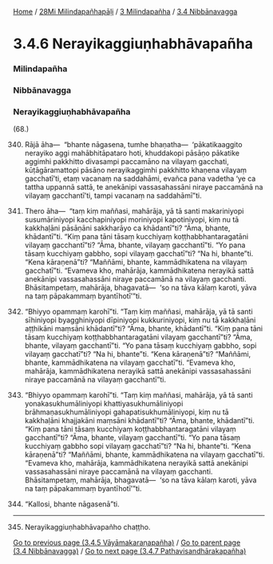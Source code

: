 
[Home](/) / [28Mi Milindapañhapāḷi](/tipitaka/28Mi.md) / [3 Milindapañha](/tipitaka/28Mi/3.md) / [3.4 Nibbānavagga](/tipitaka/28Mi/3/3.4.md)

# 3.4.6 Nerayikaggiuṇhabhāvapañha

### Milindapañha

### Nibbānavagga

### Nerayikaggiuṇhabhāvapañha

(68.)

340. Rājā āha—  “bhante nāgasena, tumhe bhaṇatha—  ‘pākatikaaggito nerayiko aggi mahābhitāpataro hoti, khuddakopi pāsāṇo pākatike aggimhi pakkhitto divasampi paccamāno na vilayaṃ gacchati, kūṭāgāramattopi pāsāṇo nerayikaggimhi pakkhitto khaṇena vilayaṃ gacchatī’ti, etaṃ vacanaṃ na saddahāmi, evañca pana vadetha ‘ye ca tattha uppannā sattā, te anekānipi vassasahassāni niraye paccamānā na vilayaṃ gacchantī’ti, tampi vacanaṃ na saddahāmī”ti.

341. Thero āha—  “taṃ kiṃ maññasi, mahārāja, yā tā santi makariniyopi susumāriniyopi kacchapiniyopi moriniyopi kapotiniyopi, kiṃ nu tā kakkhaḷāni pāsāṇāni sakkharāyo ca khādantī”ti? “Āma, bhante, khādantī”ti. “Kiṃ pana tāni tāsaṃ kucchiyaṃ koṭṭhabbhantaragatāni vilayaṃ gacchantī”ti? “Āma, bhante, vilayaṃ gacchantī”ti. “Yo pana tāsaṃ kucchiyaṃ gabbho, sopi vilayaṃ gacchatī”ti? “Na hi, bhante”ti. “Kena kāraṇenā”ti? “Maññāmi, bhante, kammādhikatena na vilayaṃ gacchatī”ti. “Evameva kho, mahārāja, kammādhikatena nerayikā sattā anekānipi vassasahassāni niraye paccamānā na vilayaṃ gacchanti. Bhāsitampetaṃ, mahārāja, bhagavatā—  ‘so na tāva kālaṃ karoti, yāva na taṃ pāpakammaṃ byantīhotī’”ti.

342. “Bhiyyo opammaṃ karohī”ti. “Taṃ kiṃ maññasi, mahārāja, yā tā santi sīhiniyopi byagghiniyopi dīpiniyopi kukkuriniyopi, kiṃ nu tā kakkhaḷāni aṭṭhikāni maṃsāni khādantī”ti? “Āma, bhante, khādantī”ti. “Kiṃ pana tāni tāsaṃ kucchiyaṃ koṭṭhabbhantaragatāni vilayaṃ gacchantī”ti? “Āma, bhante, vilayaṃ gacchantī”ti. “Yo pana tāsaṃ kucchiyaṃ gabbho, sopi vilayaṃ gacchatī”ti? “Na hi, bhante”ti. “Kena kāraṇenā”ti? “Maññāmi, bhante, kammādhikatena na vilayaṃ gacchatī”ti. “Evameva kho, mahārāja, kammādhikatena nerayikā sattā anekānipi vassasahassāni niraye paccamānā na vilayaṃ gacchantī”ti.

343. “Bhiyyo opammaṃ karohī”ti. “Taṃ kiṃ maññasi, mahārāja, yā tā santi yonakasukhumāliniyopi khattiyasukhumāliniyopi brāhmaṇasukhumāliniyopi gahapatisukhumāliniyopi, kiṃ nu tā kakkhaḷāni khajjakāni maṃsāni khādantī”ti? “Āma, bhante, khādantī”ti. “Kiṃ pana tāni tāsaṃ kucchiyaṃ koṭṭhabbhantaragatāni vilayaṃ gacchantī”ti? “Āma, bhante, vilayaṃ gacchantī”ti. “Yo pana tāsaṃ kucchiyaṃ gabbho sopi vilayaṃ gacchatī”ti? “Na hi, bhante”ti. “Kena kāraṇenā”ti? “Maññāmi, bhante, kammādhikatena na vilayaṃ gacchatī”ti. “Evameva kho, mahārāja, kammādhikatena nerayikā sattā anekānipi vassasahassāni niraye paccamānā na vilayaṃ gacchanti. Bhāsitampetaṃ, mahārāja, bhagavatā—  ‘so na tāva kālaṃ karoti, yāva na taṃ pāpakammaṃ byantīhotī’”ti.

344. “Kallosi, bhante nāgasenā”ti.

---

345. Nerayikaggiuṇhabhāvapañho chaṭṭho.



[Go to previous page (3.4.5 Vāyāmakaraṇapañha)](/tipitaka/28Mi/3/3.4/3.4.5.md) / [Go to parent page (3.4 Nibbānavagga)](/tipitaka/28Mi/3/3.4.md) / [Go to next page (3.4.7 Pathavisandhārakapañha)](/tipitaka/28Mi/3/3.4/3.4.7.md)


